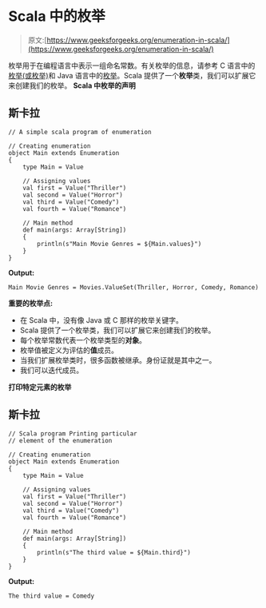 # Scala 中的枚举

> 原文:[https://www.geeksforgeeks.org/enumeration-in-scala/](https://www.geeksforgeeks.org/enumeration-in-scala/)

枚举用于在编程语言中表示一组命名常数。有关枚举的信息，请参考 C 语言中的[枚举(或枚举)](https://www.geeksforgeeks.org/enumeration-enum-c/)和 Java 语言中的[枚举](https://www.geeksforgeeks.org/enum-in-java/)。Scala 提供了一个**枚举**类，我们可以扩展它来创建我们的枚举。
**Scala 中枚举的声明**

## 斯卡拉

```
// A simple scala program of enumeration

// Creating enumeration
object Main extends Enumeration
{
    type Main = Value

    // Assigning values
    val first = Value("Thriller")
    val second = Value("Horror")
    val third = Value("Comedy")
    val fourth = Value("Romance")

    // Main method
    def main(args: Array[String])
    {
        println(s"Main Movie Genres = ${Main.values}")
    }
}
```

**Output:** 

```
Main Movie Genres = Movies.ValueSet(Thriller, Horror, Comedy, Romance)
```

**重要的枚举点:**

*   在 Scala 中，没有像 Java 或 C 那样的枚举关键字。
*   Scala 提供了一个枚举类，我们可以扩展它来创建我们的枚举。
*   每个枚举常数代表一个枚举类型的**对象**。
*   枚举值被定义为评估的**值**成员。
*   当我们扩展枚举类时，很多函数被继承。身份证就是其中之一。
*   我们可以迭代成员。

**打印特定元素的枚举**

## 斯卡拉

```
// Scala program Printing particular
// element of the enumeration

// Creating enumeration
object Main extends Enumeration
{
    type Main = Value

    // Assigning values
    val first = Value("Thriller")
    val second = Value("Horror")
    val third = Value("Comedy")
    val fourth = Value("Romance")

    // Main method
    def main(args: Array[String])
    {
        println(s"The third value = ${Main.third}")
    }
}
```

**Output:** 

```
The third value = Comedy
```